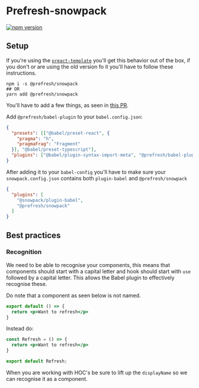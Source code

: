 # Prefresh-snowpack

[![npm version](https://badgen.net/npm/v/@prefresh/snowpack)](https://www.npmjs.com/package/@prefresh/snowpack)

## Setup

If you're using the [`preact-template`](https://github.com/pikapkg/create-snowpack-app/tree/master/packages/app-scripts-preact) you'll get this behavior
out of the box, if you don't or are using the old version fo it you'll have to follow these instructions.

```
npm i -s @prefresh/snowpack
## OR
yarn add @prefresh/snowpack
```

You'll have to add a few things, as seen in [this PR](https://github.com/pikapkg/create-snowpack-app/pull/54/files).

Add `@prefresh/babel-plugin` to your `babel.config.json`:

```json
{
  "presets": [["@babel/preset-react", {
    "pragma": "h",
    "pragmaFrag": "Fragment"
  }], "@babel/preset-typescript"],
  "plugins": ["@babel/plugin-syntax-import-meta", "@prefresh/babel-plugin"]
}
```

After adding it to your `babel-config` you'll have to make sure your `snowpack.config.json` contains both `plugin-babel` and `@prefresh/snowpack`

```json
{
  "plugins": [
    "@snowpack/plugin-babel",
    "@prefresh/snowpack"
  ]
}
```

## Best practices

### Recognition

We need to be able to recognise your components, this means that components should
start with a capital letter and hook should start with `use` followed by a capital letter.
This allows the Babel plugin to effectively recognise these.

Do note that a component as seen below is not named.

```jsx
export default () => {
  return <p>Want to refresh</p>
}
```

Instead do:

```jsx
const Refresh = () => {
  return <p>Want to refresh</p>
}

export default Refresh;
```

When you are working with HOC's be sure to lift up the `displayName` so we can
recognise it as a component.

